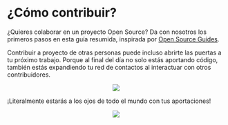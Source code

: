 # ¿Cómo contribuir?

¿Quieres colaborar en un proyecto Open Source? Da con nosotros los primeros pasos en esta guía resumida, inspirada por [Open Source Guides](https://opensource.guide/es/how-to-contribute/). 

Contribuir a proyecto de otras personas puede incluso abrirte las puertas a tu próximo trabajo. Porque al final del día no solo estás aportando código, también estás expandiendo tu red de contactos al interactuar con otros contribuidores. 

<div align="center">
  <img src="https://ik.imagekit.io/gdgjaen/charlas/open-source-2021/tr:w-0.8/contribuir-te-ayuda_giOx_ca-R.jpeg"/>
</div>


¡Literalmente estarás a los ojos de todo el mundo con tus aportaciones! 

<div align="center">
  <img src="https://ik.imagekit.io/gdgjaen/charlas/open-source-2021/tr:h-0.7/colaboradores-job_JP5OjBrpPh.png"/>
</div>

